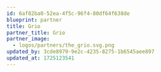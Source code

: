 ```yaml
---
id: 6af82ba0-52ea-4f5c-96f4-80df64f638de
blueprint: partner
title: Grio
partner_title: Grio
partner_image:
  - logos/partners/the_grio.svg.png
updated_by: 3cde8979-9e2c-4235-8275-1b6545aee897
updated_at: 1725123541
---
```

